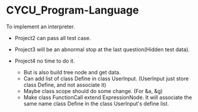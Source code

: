 # CYCU_Program-Language
To implement an interpreter.

- Project2 can pass all test case.

- Project3 will be an abnormal stop at the last question(Hidden test data).

- Project4 no time to do it.
  - But is also build tree node and get data.
  - Can add list of class Define in class UserInput. (UserInput just store class Define, and not associate it)
  - Maybe class scope should do some change. (For &a, &g)
  - Make class FunctionCall extend ExpressionNode. It will associate the same name class Define in the class UserInput's define list.
